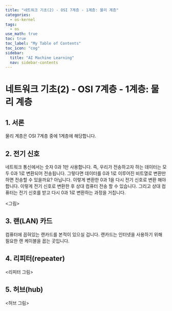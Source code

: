 ```yaml
---
title: "네트워크 기초(2) - OSI 7계층 - 1계층: 물리 계층" 
categories:
  - os-kernel
tags:
  - os
use_math: true
toc: true
toc_label: "My Table of Contents"
toc_icon: "cog"
sidebar:
  title: "AI Machine Learning"
  nav: sidebar-contents
---
```


# 네트워크 기초(2) - OSI 7계층 - 1계층: 물리 계층



## 1. 서론

물리 계층은 OSI 7계층 중에 1계층에 해당합니다. 


## 2. 전기 신호

네트워크 통신에서는 숫자 0과 1만 사용합니다. 
즉, 우리가 전송하고자 하는 데이터는 모두 0과 1로 변환되어 전송됩니다. 
그렇다면 데이터를 0과 1로 이루어진 비트열로 변환만 하면 전송할 수 있을까요? 
아닙니다. 이렇게 변환한 0과 1을 다시 전기 신호로 변환 해야합니다. 
이렇게 전기 신호로 변환한 후 상대 컴퓨터 전송 할 수 있습니다. 
그리고 상대 컴퓨터는 전기 신호를 받고 다시 0과 1로 변환하는 과정을 거칩니다. 


<그림>

## 3. 랜(LAN) 카드

컴퓨터에 꼽혀있는 랜카드를 본적이 있으실 겁니다. 
랜카드는 인터넷을 사용하기 위해 필요한 랜 케이블을 꼽는 곳입니다. 


## 4. 리피터(repeater)



<리피터 그림>

## 5. 허브(hub)


<허브 그림>
